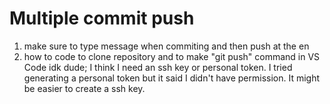 # Multiple commit push
1. make sure to type message when commiting and then push at the en
2. how to code to clone repository and to make "git push" command in VS Code idk dude; I think I need an ssh key or personal token. I tried generating a personal token but it said I didn't have permission. It might be easier to create a ssh key.


